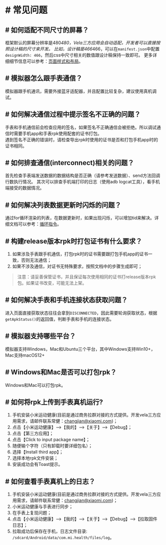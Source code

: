 <!-- 源地址: https://iot.mi.com/vela/quickapp/zh/guide/other/faq.html -->

# # 常见问题

## # 如何适配不同尺寸的屏幕？

框架默认的屏幕分辨率是480*480，Vela三方应用会自动适配，开发者可以直接按照设计稿的尺寸来开发。 比如，设计稿是466*466，可以在`manifest.json`中配置`designWidth: 466`，然后css中尺寸相关的数值跟设计稿保持一致即可。 更多详细细节信息可以参考：[页面样式和布局](</vela/quickapp/zh/guide/framework/style/page-style-and-layout.html>)。

## # 模拟器怎么跟手表通信？

模拟器跟手机通讯，需要外接蓝牙适配器，并且配置比较复杂，建议使用真机调试。

## # 如何解决通信过程中提示签名不正确的问题？

手表和手机通信前会检查应用的签名，如果签名不正确通信会被拒绝。所以调试通信时需要手机app和手表rpk使用配套的证书打包。  
遇到签名不正确的错误时，请检查导出rpk时使用的证书是否和打包手机app时的证书相同。

## # 如何排查通信(interconnect)相关的问题？

首先检查手表端发送数据的数据结构是否正确（请参考发送数据）、send方法回调行数执行情况。 其次可以排查手机端打印的日志（使用adb logcat工具），看手机端接受的数据情况。

## # 如何解决列表数据更新时闪烁的问题？

通过for循环渲染的列表，在数据更新时，如果出现闪烁，可以增加tid来解决。详细文档可以参考：[循环指令](</vela/quickapp/zh/guide/framework/template/for.html>)。

## # 构建release版本rpk时打包证书有什么要求？

  1. 如果涉及手表跟手机通信，打包rpk时的证书需要跟打包手机app的证书一致，否则无法通信；
  2. 如果不涉及通信，对证书无特殊要求，按照文档中的步骤生成即可；

> 注意：请妥善保管证书，并且保证每次使用相同的证书打release版本rpk包。如果证书改变，可能无法上架。

## # 如何解决手表和手机连接状态获取问题？

进入页面直接获取状态往往会拿到`DISCONNECTED`，因此需要轮询获取状态，根据`getApkStatus()`的返回值，判断手表和手机的连接状态。

## # 模拟器支持哪些平台？

模拟器支持Windows，Mac和Ubuntu三个平台，其中Windows支持Win10+，Mac支持macOS12+

## # Windows和Mac是否可以打包rpk？

Windows和Mac可以打包rpk。

## # 如何将rpk上传到手表真机运行?

  1. 手机安装小米运动健康(目前是通过商务拉群对接的方式提供。开发vela三方应用需求，请邮件联系常健：[changjian@xiaomi.com](<mailto:changjian@xiaomi.com>))；
  2. 点击【小米运动健康】-->【我的】-->【关于】-->【Debug】；
  3. 点击【第三方应用】；
  4. 点击【Click to input package name】；
  5. 随便输个字符（只有卸载时要详细包名）；
  6. 选择【Install third app】；
  7. 选择本地rpk文件安装；
  8. 安装成功会有Toast提示。

## # 如何查看手表真机上的日志？

  1. 手机安装小米运动健康(目前是通过商务拉群对接的方式提供。开发vela三方应用需求，请邮件联系常健：[changjian@xiaomi.com](<mailto:changjian@xiaomi.com>))；
  2. 小米运动健康与手表进行同步；
  3. 在手表上复现问题；
  4. 点击【小米运动健康】-->【我的】-->【关于】-->【Debug】-->【拉取固件日志】；
  5. 拉取成功后保存在手机，日志文件目录: `/sdcard/Android/data/com.mi.health/files/log`。

